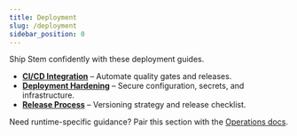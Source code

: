 ```yaml
---
title: Deployment
slug: /deployment
sidebar_position: 0
---
```


Ship Stem confidently with these deployment guides.

- **[CI/CD Integration](./ci-cd.md)** – Automate quality gates and releases.
- **[Deployment Hardening](./deployment-hardening.md)** – Secure configuration, secrets, and infrastructure.
- **[Release Process](./release-process.md)** – Versioning strategy and release checklist.

Need runtime-specific guidance? Pair this section with the [Operations docs](../operations/index.md).
